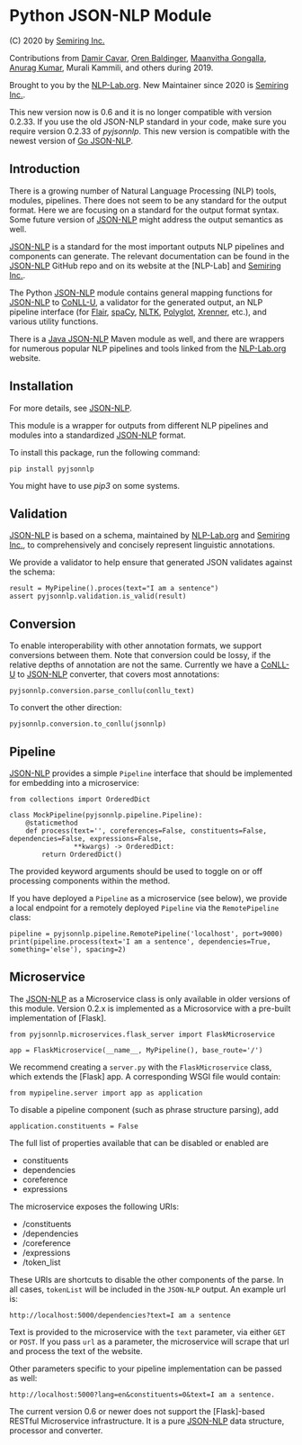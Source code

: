 # Python JSON-NLP Module

(C) 2020 by [Semiring Inc.]

Contributions from [Damir Cavar], [Oren Baldinger], [Maanvitha Gongalla], [Anurag Kumar], Murali Kammili, and others during 2019.

Brought to you by the [NLP-Lab.org]. New Maintainer since 2020 is [Semiring Inc.].

This new version now is 0.6 and it is no longer compatible with version 0.2.33. If you use the old JSON-NLP standard in your code, make sure you require version 0.2.33 of *pyjsonnlp*. This new version is compatible with the newest version of [Go JSON-NLP].



## Introduction

There is a growing number of Natural Language Processing (NLP) tools, modules, pipelines. There does not seem to be any standard for the output format. Here we are focusing on a standard for the output format syntax. Some future version of [JSON-NLP] might address the output semantics as well.

[JSON-NLP] is a standard for the most important outputs NLP pipelines and components can generate. The relevant documentation can be found in the [JSON-NLP] GitHub repo and on its website at the [NLP-Lab] and [Semiring Inc.].

The Python [JSON-NLP] module contains general mapping functions for [JSON-NLP] to [CoNLL-U], a validator for the generated output, an NLP pipeline interface (for [Flair], [spaCy], [NLTK], [Polyglot], [Xrenner], etc.), and various utility functions.

There is a [Java JSON-NLP](https://github.com/dcavar/J-JSON-NLP) Maven module as well, and there are wrappers for numerous popular NLP pipelines and tools linked from the [NLP-Lab.org] website.


## Installation

For more details, see [JSON-NLP].

This module is a wrapper for outputs from different NLP pipelines and modules into a standardized [JSON-NLP] format.

To install this package, run the following command:

    pip install pyjsonnlp

You might have to use *pip3* on some systems.


## Validation

[JSON-NLP] is based on a schema, maintained by [NLP-Lab.org] and [Semiring Inc.], to comprehensively and concisely represent linguistic annotations. 

We provide a validator to help ensure that generated JSON validates against the schema:

    result = MyPipeline().proces(text="I am a sentence")
    assert pyjsonnlp.validation.is_valid(result)


## Conversion

To enable interoperability with other annotation formats, we support conversions between them.
Note that conversion could be lossy, if the relative depths of annotation are not the same.
Currently we have a [CoNLL-U] to [JSON-NLP] converter, that covers most annotations:

    pyjsonnlp.conversion.parse_conllu(conllu_text)
    
To convert the other direction:

    pyjsonnlp.conversion.to_conllu(jsonnlp)


## Pipeline

[JSON-NLP] provides a simple `Pipeline` interface that should be implemented for embedding into a microservice:
    
    from collections import OrderedDict

    class MockPipeline(pyjsonnlp.pipeline.Pipeline):
        @staticmethod
        def process(text='', coreferences=False, constituents=False, dependencies=False, expressions=False,
                    **kwargs) -> OrderedDict: 
            return OrderedDict()
            
The provided keyword arguments should be used to toggle on or off processing components within the method.        
            
If you have deployed a `Pipeline` as a microservice (see below), we provide a local endpoint for a remotely 
deployed `Pipeline` via the `RemotePipeline` class:

    pipeline = pyjsonnlp.pipeline.RemotePipeline('localhost', port=9000)
    print(pipeline.process(text='I am a sentence', dependencies=True, something='else'), spacing=2)


## Microservice

The [JSON-NLP] as a Microservice class is only available in older versions of this module. Version 0.2.x is implemented as a Microsorvice with a pre-built implementation of [Flask].

    from pyjsonnlp.microservices.flask_server import FlaskMicroservice

    app = FlaskMicroservice(__name__, MyPipeline(), base_route='/')
 
We recommend creating a `server.py` with the `FlaskMicroservice` class, which extends the [Flask] app. A corresponding WSGI file would contain:

    from mypipeline.server import app as application
    
To disable a pipeline component (such as phrase structure parsing), add

    application.constituents = False
    
The full list of properties available that can be disabled or enabled are
- constituents
- dependencies
- coreference
- expressions

The microservice exposes the following URIs:
- /constituents
- /dependencies
- /coreference
- /expressions
- /token_list

These URIs are shortcuts to disable the other components of the parse. In all cases, `tokenList` will be included in the `JSON-NLP` output. An example url is:

    http://localhost:5000/dependencies?text=I am a sentence

Text is provided to the microservice with the `text` parameter, via either `GET` or `POST`. If you pass `url` as a parameter, the microservice will scrape that url and process the text of the website.

Other parameters specific to your pipeline implementation can be passed as well:

    http://localhost:5000?lang=en&constituents=0&text=I am a sentence.

The current version 0.6 or newer does not support the [Flask]-based RESTful Microservice infrastructure. It is a pure [JSON-NLP] data structure, processor and converter.



[Damir Cavar]: https://www.linkedin.com/in/damircavar/ "Damir Cavar"
[Oren Baldinger]: https://oren.baldinger.me/ "Oren Baldinger"
[Anurag Kumar]: https://github.com/anuragkumar95/ "Anurag Kumar"
[Maanvitha Gongalla]: https://maanvithag.github.io/MaanvithaGongalla/
[NLP-Lab.org]: http://nlp-lab.org/ "NLP-Lab.org"
[JSON-NLP]: https://github.com/SemiringInc/JSON-NLP "JSON-NLP"
[Flair]: https://github.com/zalandoresearch/flair "Flair"
[spaCy]: https://spacy.io/ "spaCy"
[NLTK]: http://nltk.org/ "Natural Language Processing Toolkit"
[Polyglot]: https://github.com/aboSamoor/polyglot "Polyglot" 
[Xrenner]: https://github.com/amir-zeldes/xrenner "Xrenner"
[CoNLL-U]: https://universaldependencies.org/format.html "CoNNL-U"
[Semiring Inc.]: https://semiring.com/ "Semiring Inc."
[Go JSON-NLP]: https://github.com/SemiringInc/GoJSONNLP "Go JSON-NLP"
